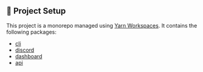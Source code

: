 ## 🎁 Project Setup

This project is a monorepo managed using [Yarn Workspaces](https://classic.yarnpkg.com/en/docs/workspaces/). It contains the following packages:

- [cli](cli)
- [discord](discord)
- [dashboard](dashboard)
- [api](api)